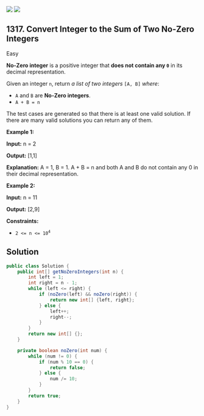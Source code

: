 [![](https://img.shields.io/github/stars/javadev/LeetCode-in-Java?label=Stars&style=flat-square)](https://github.com/javadev/LeetCode-in-Java)
[![](https://img.shields.io/github/forks/javadev/LeetCode-in-Java?label=Fork%20me%20on%20GitHub%20&style=flat-square)](https://github.com/javadev/LeetCode-in-Java/fork)

## 1317\. Convert Integer to the Sum of Two No-Zero Integers

Easy

**No-Zero integer** is a positive integer that **does not contain any `0`** in its decimal representation.

Given an integer `n`, return _a list of two integers_ `[A, B]` _where_:

*   `A` and `B` are **No-Zero integers**.
*   `A + B = n`

The test cases are generated so that there is at least one valid solution. If there are many valid solutions you can return any of them.

**Example 1:**

**Input:** n = 2

**Output:** [1,1]

**Explanation:** A = 1, B = 1. A + B = n and both A and B do not contain any 0 in their decimal representation.

**Example 2:**

**Input:** n = 11

**Output:** [2,9]

**Constraints:**

*   <code>2 <= n <= 10<sup>4</sup></code>

## Solution

```java
public class Solution {
    public int[] getNoZeroIntegers(int n) {
        int left = 1;
        int right = n - 1;
        while (left <= right) {
            if (noZero(left) && noZero(right)) {
                return new int[] {left, right};
            } else {
                left++;
                right--;
            }
        }
        return new int[] {};
    }

    private boolean noZero(int num) {
        while (num != 0) {
            if (num % 10 == 0) {
                return false;
            } else {
                num /= 10;
            }
        }
        return true;
    }
}
```